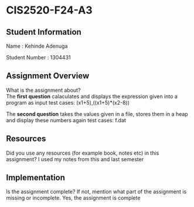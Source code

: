# CIS2520-F24-A3

## Student Information

Name : Kehinde Adenuga

Student Number : 1304431

## Assignment Overview

What is the assignment about?  
The **first question** calaculates and displays the expression given into a program as input
test cases: (x1+5),((x1+5)\*(x2-8))

The **second question** takes the values given in a file, stores them in a heap and display these numbers again
test cases: f.dat

## Resources

Did you use any resources (for example book, notes etc) in this assignment?
I used my notes from this and last semester

## Implementation

Is the assignment complete? If not, mention what part of the assignment is missing or incomplete.
Yes, the assignment is complete
